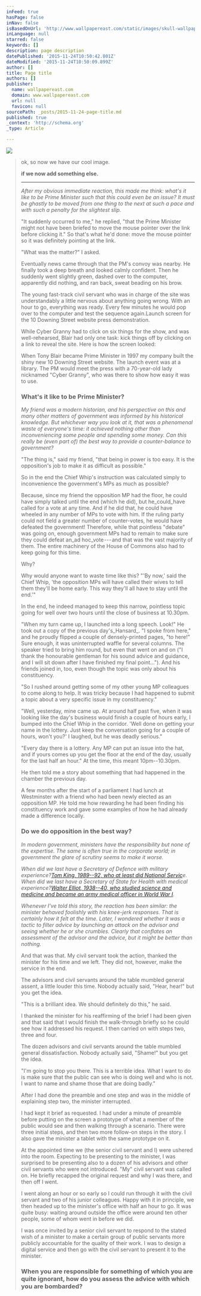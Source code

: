 ```yaml
---
inFeed: true
hasPage: false
inNav: false
isBasedOnUrl: 'http://www.wallpapereast.com/static/images/skull-wallpaper-3.jpg'
inLanguage: null
starred: false
keywords: []
description: page description
datePublished: '2015-11-24T10:50:42.801Z'
dateModified: '2015-11-24T10:50:09.899Z'
author: []
title: Page title
authors: []
publisher:
  name: wallpapereast.com
  domain: www.wallpapereast.com
  url: null
  favicon: null
sourcePath: _posts/2015-11-24-page-title.md
published: true
_context: 'http://schema.org'
_type: Article

---
```

![](http://www.wallpapereast.com/static/images/skull-wallpaper-3.jpg)

> ok, so now we have our cool image.
> 
> **if we now add something else.**
> 
> ****
> 
> _After my obvious immediate reaction, this made me think: what's it like to be Prime Minister such that this could even be an issue? It must be ghastly to be moved from one thing to the next at such a pace and with such a penalty for the slightest slip._
> 
> "It suddenly occurred to me," he replied, "that the Prime Minister might not have been briefed to move the mouse pointer over the link before clicking it." So that's what he'd done: move the mouse pointer so it was definitely pointing at the link.
> 
> "What was the matter?" I asked.
> 
> Eventually news came through that the PM's convoy was nearby. He finally took a deep breath and looked calmly confident. Then he suddenly went slightly green, dashed over to the computer, apparently did nothing, and ran back, sweat beading on his brow.
> 
> The young fast-track civil servant who was in charge of the site was understandably a little nervous about anything going wrong. With an hour to go, everything was ready. Every few minutes he would pop over to the computer and test the sequence again.Launch screen for the 10 Downing Street website press demonstration.
> 
> While Cyber Granny had to click on six things for the show, and was well-rehearsed, Blair had only one task: kick things off by clicking on a link to reveal the site. Here is how the screen looked:
> 
> When Tony Blair became Prime Minister in 1997 my company built the shiny new 10 Downing Street website. The launch event was at a library. The PM would meet the press with a 70-year-old lady nicknamed "Cyber Granny", who was there to show how easy it was to use.
> 
> ### What's it like to be Prime Minister?
> 
> _My friend was a modern historian, and his perspective on this and many other matters of government was informed by his historical knowledge. But whichever way you look at it, that was a phenomenal waste of everyone's time: it achieved nothing other than inconveniencing some people and spending some money. Can this really be (even part of) the best way to provide a counter-balance to government?_
> 
> "The thing is," said my friend, "that being in power is too easy. It is the opposition's job to make it as difficult as possible."
> 
> So in the end the Chief Whip's instruction was calculated simply to inconvenience the government's MPs as much as possible?
> 
> Because, since my friend the opposition MP had the floor, he could have simply talked until the end (which he did), but he_could_have called for a vote at any time. And if he did that, he could have wheeled in any number of MPs to vote with him. If the ruling party could not field a greater number of counter-votes, he would have defeated the government! Therefore, while that pointless "debate" was going on, enough government MPs had to remain to make sure they could defeat an_ad hoc_vote --- and that was the vast majority of them. The entire machinery of the House of Commons also had to keep going for this time.
> 
> Why?
> 
> Why would anyone want to waste time like this? "'By now,' said the Chief Whip, 'the opposition MPs will have called their wives to tell them they'll be home early. This way they'll all have to stay until the end.'"
> 
> In the end, he indeed managed to keep this narrow, pointless topic going for well over two hours until the close of business at 10.30pm.
> 
> "When my turn came up, I launched into a long speech. Look!" He took out a copy of the previous day's_Hansard_. "I spoke from here," and he proudly flipped a couple of densely-printed pages, "to here!" Sure enough, it was uninterrupted waffle for several columns. The speaker tried to bring him round, but even that went on and on ("I thank the honourable gentleman for his sound advice and guidance, and I will sit down after I have finished my final point..."). And his friends joined in, too, even though the topic was only about his constituency.
> 
> "So I rushed around getting some of my other young MP colleagues to come along to help. It was tricky because I had happened to submit a topic about a very specific issue in my constituency."
> 
> "Well, yesterday, mine came up. At around half past five, when it was looking like the day's business would finish a couple of hours early, I bumped into the Chief Whip in the corridor. 'Well done on getting your name in the lottery. Just keep the conversation going for a couple of hours, won't you?' I laughed, but he was deadly serious."
> 
> "Every day there is a lottery. Any MP can put an issue into the hat, and if yours comes up you get the floor at the end of the day, usually for the last half an hour." At the time, this meant 10pm--10.30pm.
> 
> He then told me a story about something that had happened in the chamber the previous day.
> 
> A few months after the start of a parliament I had lunch at Westminster with a friend who had been newly elected as an opposition MP. He told me how rewarding he had been finding his constituency work and gave some examples of how he had already made a difference locally.
> 
> ### Do we do opposition in the best way?
> 
> _In modern government, ministers have the responsibility but none of the expertise. The same is often true in the corporate world; in government the glare of scrutiny seems to make it worse._
> 
> _When did we last have a Secretary of Defence with military experience?_[_Tom King, 1989--92, who at least did National Servic_][0]_e. When did we last have a Secretary of State for Health with medical experience?_[_Walter Elliot, 1938--40, who studied science and medicine and became an army medical officer in World War I_][1]_._
> 
> _Whenever I've told this story, the reaction has been similar: the minister behaved foolishly with his knee-jerk responses. That is certainly how it felt at the time. Later, I wondered whether it was a tactic to filter advice by launching an attack on the advisor and seeing whether he or she crumbles. Clearly that conflates an assessment of the advisor and the advice, but it might be better than nothing._
> 
> And that was that. My civil servant took the action, thanked the minister for his time and we left. They did not, however, make the service in the end.
> 
> The advisors and civil servants around the table mumbled general assent, a little louder this time. Nobody actually said, "Hear, hear!" but you get the idea.
> 
> "This is a brilliant idea. We should definitely do this," he said.
> 
> I thanked the minister for his reaffirming of the brief I had been given and that said that I would finish the walk-through briefly so he could see how it addressed his request. I then carried on with steps two, three and four.
> 
> The dozen advisors and civil servants around the table mumbled general dissatisfaction. Nobody actually said, "Shame!" but you get the idea.
> 
> "I'm going to stop you there. This is a terrible idea. What I want to do is make sure that the public can see who is doing well and who is not. I want to name and shame those that are doing badly."
> 
> After I had done the preamble and one step and was in the middle of explaining step two, the minister interrupted.
> 
> I had kept it brief as requested. I had under a minute of preamble before putting on the screen a prototype of what a member of the public would see and then walking through a scenario. There were three initial steps, and then two more follow-on steps in the story. I also gave the minister a tablet with the same prototype on it.
> 
> At the appointed time we (the senior civil servant and I) were ushered into the room. Expecting to be presenting to the minister, I was surprised to be presenting also to a dozen of his advisors and other civil servants who were not introduced. "My" civil servant was called on. He briefly recapped the original request and why I was there, and then off I went.
> 
> I went along an hour or so early so I could run through it with the civil servant and two of his junior colleagues. Happy with it in principle, we then headed up to the minister's office with half an hour to go. It was quite busy: waiting around outside the office were around ten other people, some of whom went in before we did.
> 
> I was once invited by a senior civil servant to respond to the stated wish of a minister to make a certain group of public servants more publicly accountable for the quality of their work. I was to design a digital service and then go with the civil servant to present it to the minister.
> 
> ### When you are responsible for something of which you are quite ignorant, how do you assess the advice with which you are bombarded?



[0]: https://en.wikipedia.org/wiki/Tom_King,_Baron_King_of_Bridgwater
[1]: https://en.wikipedia.org/wiki/Walter_Elliot_%28Scottish_politician%29